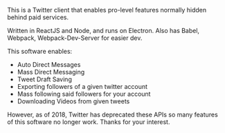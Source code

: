 This is a Twitter client that enables pro-level features normally hidden behind paid services. 

Written in ReactJS and Node, and runs on Electron.
Also has Babel, Webpack, Webpack-Dev-Server for easier dev. 

This software enables:
- Auto Direct Messages 
- Mass Direct Messaging
- Tweet Draft Saving 
- Exporting followers of a given twitter account 
- Mass following said followers for your account
- Downloading Videos from given tweets

However, as of 2018, Twitter has deprecated these APIs so many features of this software no longer work.
Thanks for your interest.
